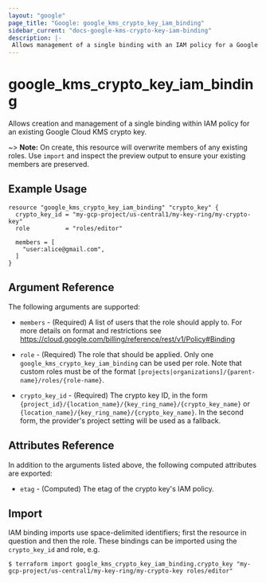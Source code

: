 ```yaml
---
layout: "google"
page_title: "Google: google_kms_crypto_key_iam_binding"
sidebar_current: "docs-google-kms-crypto-key-iam-binding"
description: |-
 Allows management of a single binding with an IAM policy for a Google Cloud KMS crypto key
---
```


# google\_kms\_crypto\_key\_iam\_binding

Allows creation and management of a single binding within IAM policy for
an existing Google Cloud KMS crypto key.

~> **Note:** On create, this resource will overwrite members of any existing roles.
    Use `import` and inspect the preview output to ensure
    your existing members are preserved.

## Example Usage

```hcl
resource "google_kms_crypto_key_iam_binding" "crypto_key" {
  crypto_key_id = "my-gcp-project/us-central1/my-key-ring/my-crypto-key"
  role          = "roles/editor"

  members = [
    "user:alice@gmail.com",
  ]
}
```

## Argument Reference

The following arguments are supported:

* `members` - (Required) A list of users that the role should apply to. For more details on format and restrictions see https://cloud.google.com/billing/reference/rest/v1/Policy#Binding

* `role` - (Required) The role that should be applied. Only one
    `google_kms_crypto_key_iam_binding` can be used per role. Note that custom roles must be of the format
    `[projects|organizations]/{parent-name}/roles/{role-name}`.

* `crypto_key_id` - (Required) The crypto key ID, in the form
    `{project_id}/{location_name}/{key_ring_name}/{crypto_key_name}` or
    `{location_name}/{key_ring_name}/{crypto_key_name}`.
    In the second form, the provider's project setting will be used as a fallback.

## Attributes Reference

In addition to the arguments listed above, the following computed attributes are
exported:

* `etag` - (Computed) The etag of the crypto key's IAM policy.

## Import

IAM binding imports use space-delimited identifiers; first the resource in question and then the role.  These bindings can be imported using the `crypto_key_id` and role, e.g.

```
$ terraform import google_kms_crypto_key_iam_binding.crypto_key "my-gcp-project/us-central1/my-key-ring/my-crypto-key roles/editor"
```
